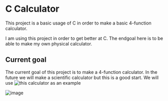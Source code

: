# C Calculator

This project is a basic usage of C in order to make a basic 4-function calculator.

I am using this project in order to get better at C. The endgoal here is to be able to make my own physical calculator.

## Current goal

The current goal of this project is to make a 4-function calculator.
In the future we will make a scientific calculator but this is a good start.
We will use ![this](https://www.amazon.com/Texas-Instruments-TI-108-Elementary/dp/B001F0271O) calculator as an example

![image](https://user-images.githubusercontent.com/37131666/223297734-b169c2ab-71aa-41ef-9355-a7710fe3b7b4.png)
